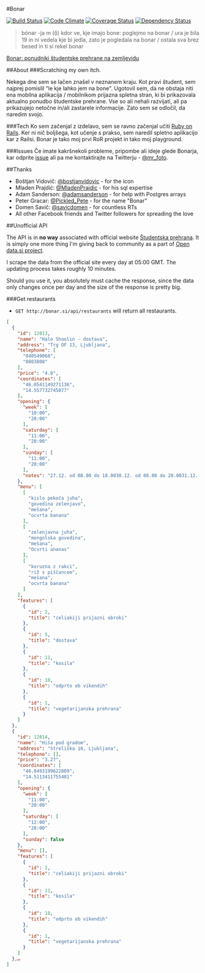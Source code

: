 #Bonar

[![Build Status](http://img.shields.io/travis/mrfoto/bonar.svg?style=flat-square)](https://travis-ci.org/BloomSN/bonar)
[![Code Climate](http://img.shields.io/codeclimate/github/mrfoto/bonar.svg?style=flat-square)](https://codeclimate.com/github/BloomSN/bonar)
[![Coverage Status](http://img.shields.io/codeclimate/coverage/github/mrfoto/bonar.svg?style=flat-square)](https://codeclimate.com/github/BloomSN/bonar)
[![Dependency Status](http://img.shields.io/gemnasium/mrfoto/bonar.svg?style=flat-square)](https://gemnasium.com/mrfoto/bonar)

> bónar -ja m (ọ̑) kdor ve, kje imajo bone: poglejmo na bonar / ura je bila 19 in ni vedela kje bi jedla, zato je pogledala na bonar / ostala sva brez besed in ti si rekel bonar

[Bonar: ponudniki študentske prehrane na zemljevidu](http://bonar.si/)

##About
###Scratching my own itch.

Nekega dne sem se lačen znašel v neznanem kraju. Kot pravi študent, sem najprej pomislil "le kje lahko jem na bone". Ugotovil sem, da ne obstaja niti ena mobilna aplikacija / mobilnikom prijazna spletna stran, ki bi prikazovala aktualno ponudbo študentske prehrane. Vse so ali nehali razvijati, ali pa prikazujejo netočne in/ali zastarele informacije. Zato sem se odločil, da naredim svojo.

###Tech
Ko sem začenjal z izdelavo, sem se ravno začenjal učiti [Ruby on Rails](http://rubyonrails.org/). Ker ni nič boljšega, kot učenje s prakso, sem naredil spletno aplikacijo kar z Railsi. Bonar je tako moj prvi RoR projekt in tako moj playground.

###Issues
Če imate kakršnekoli probleme, pripombe ali ideje glede Bonarja, kar odprite [issue](https://github.com/mrfoto/bonar/issues) ali pa me kontaktirajte na Twitterju - [@mr_foto](https://twitter.com/mr_foto).

##Thanks

* Boštjan Vidovič: [@bostjanvidovic](https://twitter.com/bostjanvidovic) - for the icon
* Mladen Prajdić: [@MladenPrajdic](https://twitter.com/MladenPrajdic) - for his sql expertise
* Adam Sanderson: [@adamsanderson](https://github.com/adamsanderson) - for help with Postgres arrays
* Peter Gracar: [@Pickled_Pete](https://twitter.com/Pickled_Pete) - for the name "Bonar"
* Domen Savič: [@savicdomen](https://twitter.com/savicdomen) - for countless RTs
* All other Facebook friends and Twitter followers for spreading the love

##Unofficial API

The API is in **no way** associated with official website [Študentska prehrana](https://www.studentska-prehrana.si/). It is simply one more thing I'm giving back to community as a part of [Open data.si project](http://opendata.si/).

I scrape the data from the official site every day at 05:00 GMT. The updating process takes roughly 10 minutes.

Should you use it, you absolutely must cache the response, since the data only changes once per day and the size of the response is pretty big.

###Get restaurants

* `GET http://bonar.si/api/restaurants` will return all restaurants.

```json
[
  {
    "id": 12813,
    "name": "Halo Shaolin - dostava",
    "address": "Trg OF 13, Ljubljana",
    "telephone": [
      "040549068",
      "0803808"
    ],
    "price": "4.0",
    "coordinates": [
      "46.0541149271136",
      "14.557732745077"
    ],
    "opening": {
      "week": [
        "10:00",
        "20:00"
      ],
      "saturday": [
        "11:00",
        "20:00"
      ],
      "sunday": [
        "11:00",
        "20:00"
      ],
      "notes": "27.12. od 08.00 do 18.0030.12. od 08.00 do 20.0031.12. od 08.00 do 15.00"
    },
    "menu": [
      [
        "kislo pekoča juha",
        "govedina zelenjavo",
        "mešana",
        "ocvrta banana"
      ],
      [
        "zelenjavna juha",
        "mongolska govedina",
        "mešana",
        "Ocvrti ananas"
      ],
      [
        "koruzna z rakci",
        "riž s piščancem",
        "mešana",
        "ocvrta banana"
      ]
    ],
    "features": [
      {
        "id": 2,
        "title": "celiakiji prijazni obroki"
      },
      {
        "id": 5,
        "title": "dostava"
      },
      {
        "id": 11,
        "title": "kosila"
      },
      {
        "id": 10,
        "title": "odprto ob vikendih"
      },
      {
        "id": 1,
        "title": "vegetarijanska prehrana"
      }
    ]
  },
  {
    "id": 12814,
    "name": "Hiša pod gradom",
    "address": "Streliška 10, Ljubljana",
    "telephone": [],
    "price": "3.27",
    "coordinates": [
      "46.0493199622809",
      "14.5113411755481"
    ],
    "opening": {
      "week": [
        "11:00",
        "20:00"
      ],
      "saturday": [
        "12:00",
        "20:00"
      ],
      "sunday": false
    },
    "menu": [],
    "features": [
      {
        "id": 2,
        "title": "celiakiji prijazni obroki"
      },
      {
        "id": 11,
        "title": "kosila"
      },
      {
        "id": 10,
        "title": "odprto ob vikendih"
      },
      {
        "id": 1,
        "title": "vegetarijanska prehrana"
      }
    ]
  },…
]
```
